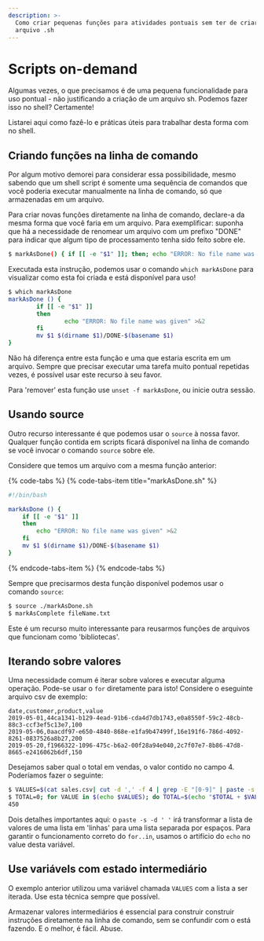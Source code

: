 ```yaml
---
description: >-
  Como criar pequenas funções para atividades pontuais sem ter de criar um
  arquivo .sh
---
```


# Scripts on-demand

Algumas vezes, o que precisamos é de uma pequena funcionalidade para uso pontual - não justificando a criação de um arquivo sh. Podemos fazer isso no shell? Certamente!

Listarei aqui como fazê-lo e práticas úteis para trabalhar desta forma com no shell.

## Criando funções na linha de comando

Por algum motivo demorei para considerar essa possibilidade, mesmo sabendo que um shell script é somente uma sequência de comandos que você poderia executar manualmente na linha de comando, só que armazenadas em um arquivo.

Para criar novas funções diretamente na linha de comando, declare-a da mesma forma que você faria em um arquivo. Para exemplificar: suponha que há a necessidade de renomear um arquivo com um prefixo "DONE" para indicar que algum tipo de processamento tenha sido feito sobre ele.

```bash
$ markAsDone() { if [[ -e "$1" ]]; then; echo "ERROR: No file name was given" >&2; fi; mv $1 $(dirname $1)/DONE-$(basename $1); }
```

Executada esta instrução, podemos usar o comando `which markAsDone` para visualizar como esta foi criada e está disponível para uso!

```bash
$ which markAsDone
markAsDone () {
        if [[ -e "$1" ]]
        then
                echo "ERROR: No file name was given" >&2
        fi
        mv $1 $(dirname $1)/DONE-$(basename $1)
}
```

Não há diferença entre esta função e uma que estaria escrita em um arquivo. Sempre que precisar executar uma tarefa muito pontual repetidas vezes, é possível usar este recurso à seu favor.

Para 'remover' esta função use `unset -f markAsDone`, ou inicie outra sessão.

## Usando source

Outro recurso interessante é que podemos usar o `source` à nossa favor. Qualquer função contida em scripts ficará disponível na linha de comando se você invocar o comando `source` sobre ele.

Considere que temos um arquivo com a mesma função anterior:

{% code-tabs %}
{% code-tabs-item title="markAsDone.sh" %}
```bash
#!/bin/bash

markAsDone () {
	if [[ -e "$1" ]]
	then
		echo "ERROR: No file name was given" >&2
	fi
	mv $1 $(dirname $1)/DONE-$(basename $1)
}
```
{% endcode-tabs-item %}
{% endcode-tabs %}

Sempre que precisarmos desta função disponível podemos usar o comando `source`:

```bash
$ source ./markAsDone.sh
$ markAsComplete fileName.txt
```

Este é um recurso muito interessante para reusarmos funções de arquivos que funcionam como 'bibliotecas'.

## Iterando sobre valores

Uma necessidade comum é iterar sobre valores e executar alguma operação. Pode-se usar o `for` diretamente para isto! Considere o eseguinte arquivo csv de exemplo:

```text
date,customer,product,value
2019-05-01,44ca1341-b129-4ead-91b6-cda4d7db1743,e0a8550f-59c2-48cb-88c3-ccf3ef5c13e7,100
2019-05-06,0aacdf97-e650-4840-868e-e1fa9b47499f,16e191f6-786d-4092-8261-0837526a8b27,200
2019-05-20,f1966322-1096-475c-b6a2-00f28a94e040,2c7f07e7-8b86-47d8-8665-e2416062b6df,150
```

Desejamos saber qual o total em vendas, o valor contido no campo 4. Poderíamos fazer o seguinte:

```bash
$ VALUES=$(cat sales.csv| cut -d ',' -f 4 | grep -E "[0-9]" | paste -s -d ' ')
$ TOTAL=0; for VALUE in $(echo $VALUES); do TOTAL=$(echo "$TOTAL + $VALUE" | bc); done; echo $TOTAL
450
```

Dois detalhes importantes aqui: o `paste -s -d ' '` irá transformar a lista de valores de uma lista em 'linhas' para uma lista separada por espaços. Para garantir o funcionamento correto do `for..in`, usamos o artifício do `echo` no value desta variável.

## Use variávels com estado intermediário

O exemplo anterior utilizou uma variável chamada `VALUES` com a lista a ser iterada. Use esta técnica sempre que possível.

Armazenar valores intermediários é essencial para construir construir instruções diretamente na linha de comando, sem se confundir com o está fazendo. E o melhor, é fácil. Abuse.






